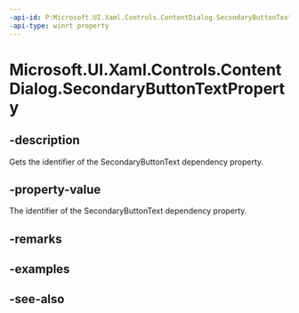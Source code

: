 ```yaml
---
-api-id: P:Microsoft.UI.Xaml.Controls.ContentDialog.SecondaryButtonTextProperty
-api-type: winrt property
---
```


<!-- Property syntax
public Windows.UI.Xaml.DependencyProperty SecondaryButtonTextProperty { get; }
-->

# Microsoft.UI.Xaml.Controls.ContentDialog.SecondaryButtonTextProperty

## -description
Gets the identifier of the SecondaryButtonText dependency property.

## -property-value
The identifier of the SecondaryButtonText dependency property.

## -remarks

## -examples

## -see-also
